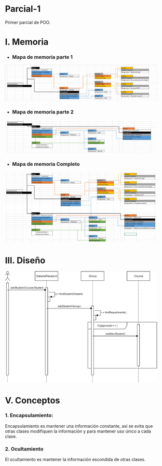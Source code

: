 # Parcial-1
Primer parcial de POO.

# I. Memoria

* ### Mapa de memoria parte 1

![](Imagenes/Map1.PNG)
  
* ### Mapa de memoria parte 2

![](Imagenes/Map2.PNG)

* ### Mapa de memoria Completo

![](Imagenes/Map3.PNG)

# III. Diseño

![](Imagenes/Dis.PNG)

# V. Conceptos
### 1. Encapsulamiento:
Encapsulamiento es mantener una información constante, 
así se evita que otras clases modifiquen la información y para mantener uso 
único a cada clase.


### 2. Ocultamiento
El ocultamiento es mantener la información escondida de otras clases.
